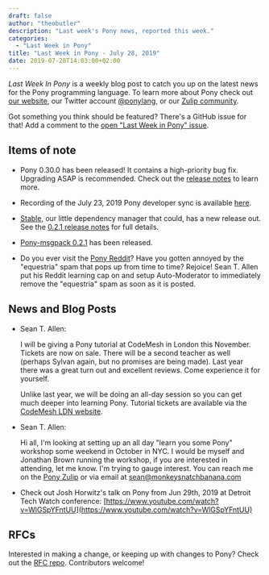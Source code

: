 ```yaml
---
draft: false
author: "theobutler"
description: "Last week's Pony news, reported this week."
categories:
  - "Last Week in Pony"
title: "Last Week in Pony - July 28, 2019"
date: 2019-07-28T14:03:00+02:00
---
```

_Last Week In Pony_ is a weekly blog post to catch you up on the latest news for the Pony programming language. To learn more about Pony check out [our website](https://ponylang.io), our Twitter account [@ponylang](https://twitter.com/ponylang), or our [Zulip community](https://ponylang.zulipchat.com).

Got something you think should be featured? There's a GitHub issue for that! Add a comment to the [open "Last Week in Pony" issue](https://github.com/ponylang/ponylang.github.io/issues?q=is%3Aissue+is%3Aopen+label%3Alast-week-in-pony).

<!-- more -->

## Items of note

- Pony 0.30.0 has been released! It contains a high-priority bug fix. Upgrading ASAP is recommended. Check out the [release notes](https://www.ponylang.io/blog/2019/07/0.30.0-released/) to learn more.

- Recording of the July 23, 2019 Pony developer sync is available [here](https://sync-recordings.ponylang.io/r/2019_07_23.m4a).

- [Stable](https://github.com/ponylang/pony-stable), our little dependency manager that could, has a new release out. See the [0.2.1 release notes](https://www.ponylang.io/blog/2019/07/pony-stable-0.2.1-released/) for full details.

- [Pony-msgpack 0.2.1](https://github.com/SeanTAllen/pony-msgpack/releases/tag/0.2.1) has been released.

- Do you ever visit the [Pony Reddit](https://reddit.com/r/ponylang)? Have you gotten annoyed by the "equestria" spam that pops up from time to time? Rejoice! Sean T. Allen put his Reddit learning cap on and setup Auto-Moderator to immediately remove the "equestria" spam as soon as it is posted.

## News and Blog Posts

- Sean T. Allen:

    I will be giving a Pony tutorial at CodeMesh in London this November. Tickets are now on sale. There will be a second teacher as well (perhaps Sylvan again, but no promises are being made). Last year there was a great turn out and excellent reviews. Come experience it for yourself.

    Unlike last year, we will be doing an all-day session so you can get much deeper into learning Pony. Tutorial tickets are available via the [CodeMesh LDN website](https://www.codesync.global/conferences/code-mesh-ldn/tutorial/).

- Sean T. Allen:

    Hi all, I'm looking at setting up an all day "learn you some Pony" workshop some weekend in October in NYC. I would be myself and Jonathan Brown running the workshop, if you are interested in attending, let me know. I'm trying to gauge interest. You can reach me on the [Pony Zulip](https://ponylang.zulipchat.com/) or via email at [sean@monkeysnatchbanana.com](mailto:sean@monkeysnatchbanana.com)

- Check out Josh Horwitz's talk on Pony from Jun 29th, 2019 at Detroit Tech Watch conference: [https://www.youtube.com/watch?v=WlGSpYFntUU](https://www.youtube.com/watch?v=WlGSpYFntUU)

## RFCs

Interested in making a change, or keeping up with changes to Pony? Check out the [RFC repo](https://github.com/ponylang/rfcs). Contributors welcome!
